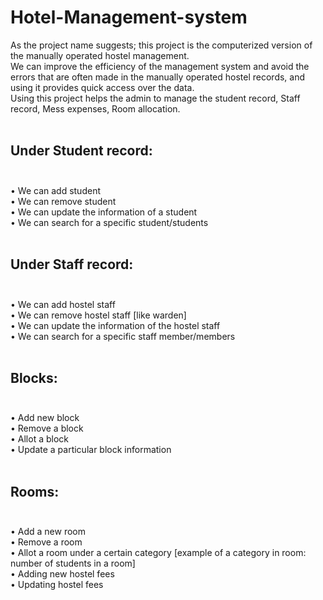 # Hotel-Management-system

As the project name suggests; this project is the computerized version of the manually operated hostel management. <br>
We can improve the efficiency of the management system and avoid the errors that are often made in the manually operated hostel records, and using it provides quick access over the data.<br>
Using this project helps the admin to manage the student record, Staff record, Mess expenses, Room allocation.<br><br>
## Under Student record:<br><br>
•	We can add student<br>
•	We can remove student<br>
•	We can update the information of a student<br>
•	We can search for a specific student/students<br><br>
## Under Staff record:<br><br>
•	We can add hostel staff<br>
•	We can remove hostel staff [like warden]<br>
•	We can update the information of the hostel staff<br>
•	We can search for a specific staff member/members<br><br>
## Blocks:<br><br>
•	Add new block<br>
•	Remove a block<br>
•	Allot a block<br>
•	Update a particular block information<br><br>
## Rooms:<br><br>
•	Add a new room <br>
•	Remove a room<br>
•	Allot a room under a certain category    [example of a category in room: number of students in a room] <br>
•	Adding new hostel fees<br>
•	Updating hostel fees
